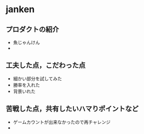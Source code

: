 # janken

## プロダクトの紹介

- 魚じゃんけん
- 

## 工夫した点，こだわった点

- 細かい部分を試してみた
- 勝率を入れた
- 背景いれた

## 苦戦した点，共有したいハマりポイントなど

- ゲームカウントが出来なかったので再チャレンジ
- 